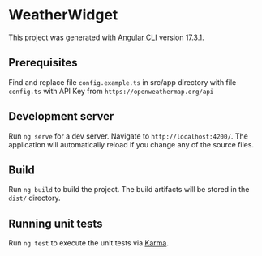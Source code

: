 # WeatherWidget

This project was generated with [Angular CLI](https://github.com/angular/angular-cli) version 17.3.1.

## Prerequisites

Find and replace file `config.example.ts` in src/app directory with file `config.ts` with API Key from `https://openweathermap.org/api`

## Development server

Run `ng serve` for a dev server. Navigate to `http://localhost:4200/`. The application will automatically reload if you change any of the source files.

## Build

Run `ng build` to build the project. The build artifacts will be stored in the `dist/` directory.

## Running unit tests

Run `ng test` to execute the unit tests via [Karma](https://karma-runner.github.io).
